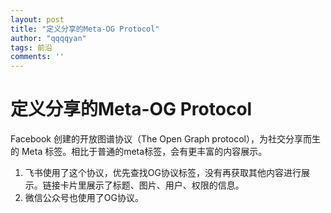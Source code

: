 ```yaml
---
layout: post
title: "定义分享的Meta-OG Protocol"
author: "qqqqyan"
tags: 前沿
comments: ''
---
```


# 定义分享的Meta-OG Protocol

Facebook 创建的开放图谱协议（The Open Graph protocol），为社交分享而生的 Meta 标签。相比于普通的meta标签，会有更丰富的内容展示。

1. 飞书使用了这个协议，优先查找OG协议标签，没有再获取其他内容进行展示。链接卡片里展示了标题、图片、用户、权限的信息。
2. 微信公众号也使用了OG协议。